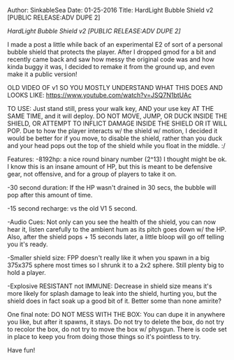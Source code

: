 Author: SinkableSea
Date: 01-25-2016
Title: HardLight Bubble Shield v2 [PUBLIC RELEASE:ADV DUPE 2]

*HardLight Bubble Shield v2 [PUBLIC RELEASE:ADV DUPE 2]*

I made a post a little while back of an experimental E2 of sort of a personal bubble shield that protects the player. After I dropped gmod for a bit and recently came back and saw how messy the original code was and how kinda buggy it was, I decided to remake it from the ground up, and even make it a public version!


OLD VIDEO OF v1 SO YOU MOSTLY UNDERSTAND WHAT THIS DOES AND LOOKS LIKE:
https://www.youtube.com/watch?v=JSQ7N1btUAc

TO USE: Just stand still, press your walk key, AND your use key AT THE SAME TIME, and it will deploy. DO NOT MOVE, JUMP, OR DUCK INSIDE THE SHIELD, OR ATTEMPT TO INFLICT DAMAGE INSIDE THE SHIELD OR IT WILL POP. Due to how the player interacts w/ the shield w/ motion, I decided it would be better for if you move, to disable the shield, rather than you duck and your head pops out the top of the shield while you float in the middle. :/

Features:
-8192hp: a nice round binary number (2^13) I thought might be ok. I know this is an insane amount of HP, but this is meant to be defensive gear, not offensive, and for a group of players to take it on.

-30 second duration: If the HP wasn't drained in 30 secs, the bubble will pop after this amount of time.

-15 second recharge: vs the old V1 5 second.

-Audio Cues: Not only can you see the health of the shield, you can now hear it, listen carefully to the ambient hum as its pitch goes down w/ the HP. Also, after the shield pops + 15 seconds later, a little bloop will go off telling you it's ready.

-Smaller shield size: FPP doesn't really like it when you spawn in a big 375x375 sphere most times so I shrunk it to a 2x2 sphere. Still plenty big to hold a player.

-Explosive RESISTANT not IMMUNE: Decrease in shield size means it's more likely for splash damage to leak into the shield, hurting you, but the shield does in fact soak up a good bit of it. Better some than none amirite?

One final note:
DO NOT MESS WITH THE BOX: You can dupe it in anywhere you like, but after it spawns, it stays. Do not try to delete the box, do not try to recolor the box, do not try to move the box w/ physgun. There is code set in place to keep you from doing those things so it's pointless to try.

Have fun!
